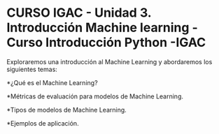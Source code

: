 # CURSO IGAC - Unidad 3. Introducción Machine learning - Curso Introducción Python -IGAC



Exploraremos una introducción al Machine Learning y abordaremos los siguientes temas: 

*¿Qué es el Machine Learning? 

*Métricas de evaluación para modelos de Machine Learning. 

*Tipos de modelos de Machine Learning. 

*Ejemplos de aplicación. 
